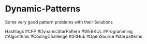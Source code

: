 # Dynamic-Patterns
Some very good pattern problems with their Solutions

Hashtags
#CPP #DynamicStarPattern #WEBKUL #Programming #Algorithms #CodingChallenge #GitHub #OpenSource #starpatterns
